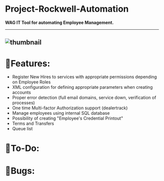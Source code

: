 # Project-Rockwell-Automation
**WAG IT Tool for automating Employee Management.** 

---
![thumbnail](https://i.ibb.co/jDsrN4D/image.png)
---



# 🧬Features:

- Register New Hires to services with appropriate permissions depending on Employee Roles  <br/>
- XML configuration for defining appropriate parameters when creating accounts <br/>
- Proper error detection (full email domains, service down, verification of processes)  <br/>
- One time Multi-factor Authorization support (dealertrack)  <br/>
- Manage employees using internal SQL database<br/>
- Possibility of creating "Employee's Credential Printout"  <br/>
- Terms and Transfers  <br/>
- Queue list  <br/>


# 📝To-Do:

# 🐜Bugs:

